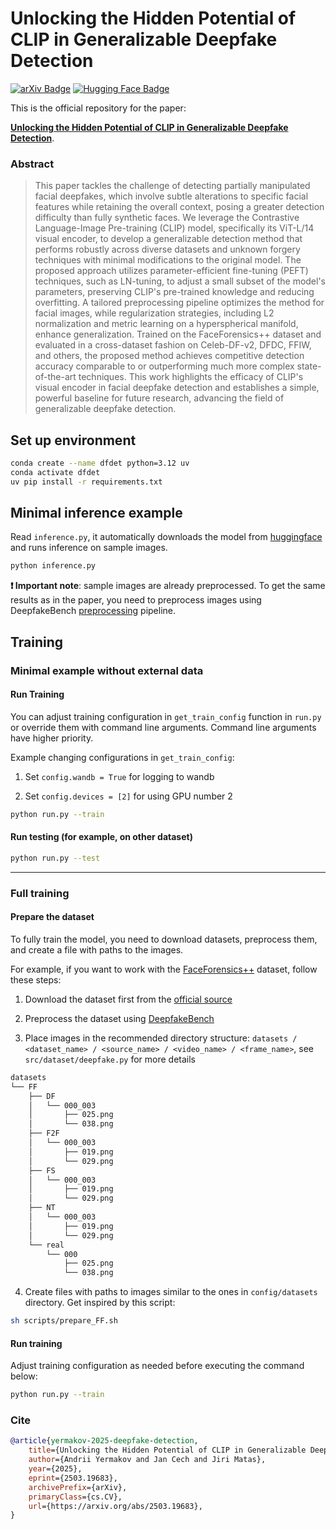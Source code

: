 # Unlocking the Hidden Potential of CLIP in Generalizable Deepfake Detection

[![arXiv Badge](https://img.shields.io/badge/arXiv-B31B1B?logo=arxiv&logoColor=FFF)](https://arxiv.org/abs/2503.19683)
[![Hugging Face Badge](https://img.shields.io/badge/Hugging%20Face-FFD21E?logo=huggingface&logoColor=000)](https://huggingface.co/yermandy/deepfake-detection)

This is the official repository for the paper:

**[Unlocking the Hidden Potential of CLIP in Generalizable Deepfake Detection](https://arxiv.org/abs/2503.19683)**.

### Abstract

> This paper tackles the challenge of detecting partially manipulated facial deepfakes, which involve subtle alterations to specific facial features while retaining the overall context, posing a greater detection difficulty than fully synthetic faces. We leverage the Contrastive Language-Image Pre-training (CLIP) model, specifically its ViT-L/14 visual encoder, to develop a generalizable detection method that performs robustly across diverse datasets and unknown forgery techniques with minimal modifications to the original model. The proposed approach utilizes parameter-efficient fine-tuning (PEFT) techniques, such as LN-tuning, to adjust a small subset of the model's parameters, preserving CLIP's pre-trained knowledge and reducing overfitting. A tailored preprocessing pipeline optimizes the method for facial images, while regularization strategies, including L2 normalization and metric learning on a hyperspherical manifold, enhance generalization. Trained on the FaceForensics++ dataset and evaluated in a cross-dataset fashion on Celeb-DF-v2, DFDC, FFIW, and others, the proposed method achieves competitive detection accuracy comparable to or outperforming much more complex state-of-the-art techniques. This work highlights the efficacy of CLIP's visual encoder in facial deepfake detection and establishes a simple, powerful baseline for future research, advancing the field of generalizable deepfake detection.


## Set up environment

``` bash
conda create --name dfdet python=3.12 uv
conda activate dfdet
uv pip install -r requirements.txt
```

## Minimal inference example

Read `inference.py`, it automatically downloads the model from [huggingface](https://huggingface.co/yermandy/deepfake-detection/tree/main) and runs inference on sample images.

``` bash
python inference.py
```

**❗ Important note**: sample images are already preprocessed. To get the same results as in the paper, you need to preprocess images using DeepfakeBench [preprocessing](https://github.com/SCLBD/DeepfakeBench/blob/fb6171a8e1db2ae0f017d9f3a12be31fd9e0a3fb/preprocessing/preprocess.py) pipeline.

## Training

### Minimal example without external data

#### Run Training

You can adjust training configuration in `get_train_config` function in `run.py` or override them with command line arguments. Command line arguments have higher priority.

Example changing configurations in `get_train_config`:

1. Set `config.wandb = True` for logging to wandb

2. Set `config.devices = [2]` for using GPU number 2

``` bash
python run.py --train
```

#### Run testing (for example, on other dataset)

``` bash
python run.py --test
```

---

### Full training

#### Prepare the dataset

To fully train the model, you need to download datasets, preprocess them, and create a file with paths to the images.

For example, if you want to work with the [FaceForensics++](https://github.com/ondyari/FaceForensics) dataset, follow these steps:

1. Download the dataset first from the [official source](https://github.com/ondyari/FaceForensics)

2. Preprocess the dataset using [DeepfakeBench](https://github.com/SCLBD/DeepfakeBench)

3. Place images in the recommended directory structure: `datasets / <dataset_name> / <source_name> / <video_name> / <frame_name>`, see `src/dataset/deepfake.py` for more details

``` bash
datasets
└── FF
    ├── DF
    │   └── 000_003
    │       ├── 025.png
    │       └── 038.png
    ├── F2F
    │   └── 000_003
    │       ├── 019.png
    │       └── 029.png
    ├── FS
    │   └── 000_003
    │       ├── 019.png
    │       └── 029.png
    ├── NT
    │   └── 000_003
    │       ├── 019.png
    │       └── 029.png
    └── real
        └── 000
            ├── 025.png
            └── 038.png
```

4. Create files with paths to images similar to the ones in `config/datasets` directory. Get inspired by this script:

``` bash
sh scripts/prepare_FF.sh
```

#### Run training

Adjust training configuration as needed before executing the command below:

``` bash
python run.py --train
```

### Cite

``` bibtex
@article{yermakov-2025-deepfake-detection,
    title={Unlocking the Hidden Potential of CLIP in Generalizable Deepfake Detection}, 
    author={Andrii Yermakov and Jan Cech and Jiri Matas},
    year={2025},
    eprint={2503.19683},
    archivePrefix={arXiv},
    primaryClass={cs.CV},
    url={https://arxiv.org/abs/2503.19683}, 
}
```
